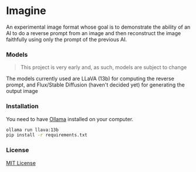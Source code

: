 # Imagine
An experimental image format whose goal is to demonstrate the ability of an AI to do a reverse prompt from an image and then reconstruct the image faithfully using only the prompt of the previous AI.

### Models
> This project is very early and, as such, models are subject to change

The models currently used are LLaVA (13b) for computing the reverse prompt, and Flux/Stable Diffusion (haven't decided yet) for generating the output image

### Installation
You need to have [Ollama](https://ollama.com/download) installed on your computer.
```sh
ollama run llava:13b
pip install -r requirements.txt
```

### License
[MIT License](LICENSE)
